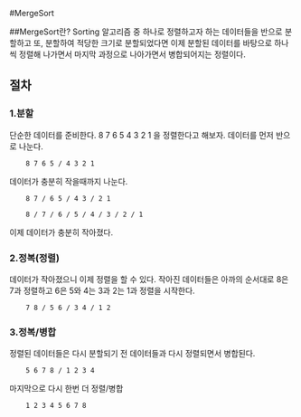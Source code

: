 #MergeSort

##MergeSort란?
Sorting 알고리즘 중 하나로 정렬하고자 하는 데이터들을 반으로 분할하고 또, 분할하여 적당한 크기로 분할되었다면 이제 분할된 데이터를 바탕으로 하나씩 정렬해 나가면서 마지막 과정으로 나아가면서 병합되어지는 정렬이다.

## 절차
### 1.분할
단순한 데이터를 준비한다. 8 7 6 5 4 3 2 1 을 정렬한다고 해보자. 데이터를 먼저 반으로 나눈다.

        8 7 6 5 / 4 3 2 1

데이터가 충분히 작을때까지 나눈다.

        8 7 / 6 5 / 4 3 / 2 1

        8 / 7 / 6 / 5 / 4 / 3 / 2 / 1

이제 데이터가 충분히 작아졌다.

### 2.정복(정렬)
데이터가 작아졌으니 이제 정렬을 할 수 있다.
작아진 데이터들은 아까의 순서대로 8은 7과 정렬하고 6은 5와 4는 3과 2는 1과 정렬을 시작한다.

        7 8 / 5 6 / 3 4 / 1 2

### 3.정복/병합

정렬된 데이터들은 다시 분할되기 전 데이터들과 다시 정렬되면서 병합된다.

        5 6 7 8 / 1 2 3 4

마지막으로 다시 한번 더 정렬/병합

        1 2 3 4 5 6 7 8
